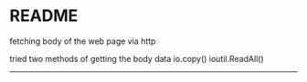 README
========
fetching body of the web page via http

tried two methods of getting the body data
io.copy()
ioutil.ReadAll()

****